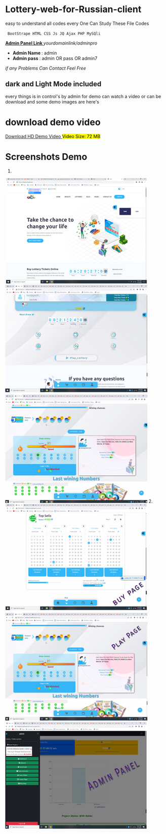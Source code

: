 # Lottery-web-for-Russian-client
easy to understand all codes every One Can Study These File Codes

<code> BootStrape HTML CSS Js JQ Ajax PHP MySQli </code>

<b> <u> Admin Panel Link </u> </b>
<i> yourdomainlink/adminpro </i>
<ul>
<li><b> Admin Name </b>: admin </li>
<li><b> Admin pass </b>: admin OR pass OR admin7 </li>
</ul>
<i> <p> if any Problems Can Contact Feel Free </p> </i>

## dark and Light Mode included
every things is in control's by admin
for demo can watch a video or can be download
and some demo images are here's

# download demo video
<a target="_blank" href="https://www.mediafire.com/file/vybl3rj43krzk8f/km_lottery_720p_30f_20230117_175234.mp4/file"> Download HD Demo Video </a>
<mark> Video Size: 72 MB </mark>

# Screenshots Demo
1.
<img src='demo 1.jpg'>
2.
<img src="demo 2.jpg">

